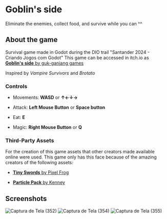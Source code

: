 
# Goblin's side
Eliminate the enemies, collect food, and survive while you can ^^

## About the game
Survival game made in Godot during the DIO trail "Santander 2024 - Criando Jogos com Godot"
This game can be accessed in itch.io as <a href="https://gukganjanggames.itch.io/goblins-side"> <strong>Goblin's side</strong> by guk-ganjang games</a>

Inspired by _Vampire Survivors_ and _Brotato_

### Controls
- Movements: **WASD** or **↑←↓→**

- Attack: **Left Mouse Button** or **Space button**

- Eat: **E**

- Magic: **Right Mouse Button** or **Q**

### Third-Party Assets
For the creation of this game assets that other creators made available online were used. This game only has this face because of the amazing creators of the following assets:

- <a href="https://pixelfrog-assets.itch.io/tiny-swords"> <strong>Tiny Swords</strong> by Pixel Frog</a>

- <a href="https://kenney.nl/assets/particle-pack"> <strong>Particle Pack</strong> by Kenney</a>

## Screenshots
![Captura de Tela (352)](https://github.com/user-attachments/assets/0aced935-94dd-4aa4-be4f-400900cc33c6)
![Captura de Tela (354)](https://github.com/user-attachments/assets/b48b2575-b744-4672-8d93-c367d9ae80d7)
![Captura de Tela (355)](https://github.com/user-attachments/assets/f7521e0e-86b5-41ae-930b-1a8948c1180f)
